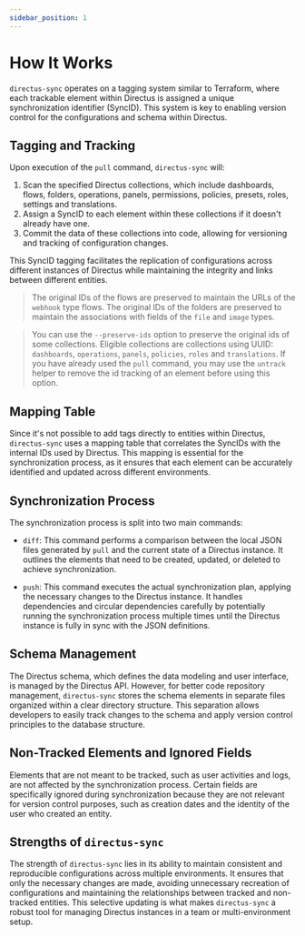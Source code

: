 ```yaml
---
sidebar_position: 1
---
```


# How It Works

`directus-sync` operates on a tagging system similar to Terraform, where each trackable element within Directus is assigned a unique synchronization identifier (SyncID). This system is key to enabling version control for the configurations and schema within Directus.

## Tagging and Tracking

Upon execution of the `pull` command, `directus-sync` will:

1. Scan the specified Directus collections, which include dashboards, flows, folders, operations, panels, permissions, policies, presets, roles, settings and translations.
2. Assign a SyncID to each element within these collections if it doesn't already have one.
3. Commit the data of these collections into code, allowing for versioning and tracking of configuration changes.

This SyncID tagging facilitates the replication of configurations across different instances of Directus while maintaining the integrity and links between different entities.

> The original IDs of the flows are preserved to maintain the URLs of the `webhook` type flows.
> The original IDs of the folders are preserved to maintain the associations with fields of the `file` and `image` types.

> You can use the `--preserve-ids` option to preserve the original ids of some collections.
> Eligible collections are collections using UUID: `dashboards`, `operations`, `panels`, `policies`, `roles` and `translations`.
> If you have already used the `pull` command, you may use the `untrack` helper to remove the id tracking of an element before using this option.

## Mapping Table

Since it's not possible to add tags directly to entities within Directus, `directus-sync` uses a mapping table that correlates the SyncIDs with the internal IDs used by Directus. This mapping is essential for the synchronization process, as it ensures that each element can be accurately identified and updated across different environments.

## Synchronization Process

The synchronization process is split into two main commands:

- `diff`: This command performs a comparison between the local JSON files generated by `pull` and the current state of a Directus instance. It outlines the elements that need to be created, updated, or deleted to achieve synchronization.

- `push`: This command executes the actual synchronization plan, applying the necessary changes to the Directus instance. It handles dependencies and circular dependencies carefully by potentially running the synchronization process multiple times until the Directus instance is fully in sync with the JSON definitions.

## Schema Management

The Directus schema, which defines the data modeling and user interface, is managed by the Directus API. However, for better code repository management, `directus-sync` stores the schema elements in separate files organized within a clear directory structure. This separation allows developers to easily track changes to the schema and apply version control principles to the database structure.

## Non-Tracked Elements and Ignored Fields

Elements that are not meant to be tracked, such as user activities and logs, are not affected by the synchronization process. Certain fields are specifically ignored during synchronization because they are not relevant for version control purposes, such as creation dates and the identity of the user who created an entity.

## Strengths of `directus-sync`

The strength of `directus-sync` lies in its ability to maintain consistent and reproducible configurations across multiple environments. It ensures that only the necessary changes are made, avoiding unnecessary recreation of configurations and maintaining the relationships between tracked and non-tracked entities. This selective updating is what makes `directus-sync` a robust tool for managing Directus instances in a team or multi-environment setup. 